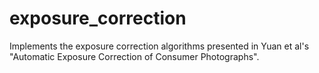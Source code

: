 # exposure_correction
Implements the exposure correction algorithms presented in Yuan et al's "Automatic Exposure Correction of Consumer Photographs".
